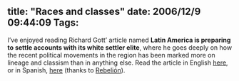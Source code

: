 title: "Races and classes"
date: 2006/12/9 09:44:09
Tags: 
---
I&#8217;ve enjoyed reading Richard Gott&#8217; article named <strong>Latin America is preparing to settle accounts with its white settler elite</strong>, where he goes deeply on how the recent political movements in the region has been marked more on lineage and classism than in anything else. Read the article in English <a target="_blank" href="http://www.zmag.org/content/print_article.cfm?itemID=11439&amp;sectionID=20">here</a>, or in Spanish, <a target="_blank" href="http://www.rebelion.org/noticia.php?id=42703">here</a> (thanks to <a target="_blank" href="http://www.rebelion.org">Rebelión</a>).
